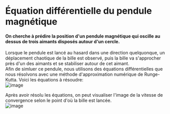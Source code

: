 # Équation différentielle du pendule magnétique

#### On cherche à prédire la position d'un pendule magnétique qui oscille au dessus de trois aimants disposés autour d'un cercle. 
Lorsque le pendule est lancé au hasard dans une direction quelquonque, un déplacement chaotique de la bille est observé, puis la bille va s'approcher près d'un des aimants et se stabiliser autour de cet aimant.  
Afin de simluer ce pendule, nous utilisons des équations différentielles que nous résolvons avec une méthode d'approximation numérique de Runge-Kutta. Voici les équations à résoudre:  
![image](https://github.com/user-attachments/assets/b2e0f95b-4778-4802-814e-c58fc229d477)   

Après avoir résolu les équations, on peut visualiser l'image de la vitesse de convergence selon le point d'où la bille est lancée.  
![image](https://github.com/user-attachments/assets/81b648d0-fd29-4739-8ceb-08578f023d03)

